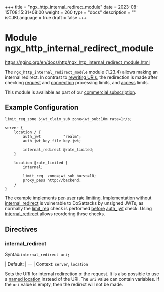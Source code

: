 +++
title = "ngx_http_internal_redirect_module"
date = 2023-08-15T08:15:31+08:00
weight = 260
type = "docs"
description = ""
isCJKLanguage = true
draft = false
+++

# Module ngx_http_internal_redirect_module

https://nginx.org/en/docs/http/ngx_http_internal_redirect_module.html



The `ngx_http_internal_redirect_module` module (1.23.4) allows making an internal redirect. In contrast to [rewriting URIs](https://nginx.org/en/docs/http/ngx_http_rewrite_module.html), the redirection is made after checking [request](https://nginx.org/en/docs/http/ngx_http_limit_req_module.html) and [connection](https://nginx.org/en/docs/http/ngx_http_limit_conn_module.html) processing limits, and [access](https://nginx.org/en/docs/http/ngx_http_access_module.html) limits.



This module is available as part of our [commercial subscription](http://nginx.com/products/).





## Example Configuration



```
limit_req_zone $jwt_claim_sub zone=jwt_sub:10m rate=1r/s;

server {
    location / {
        auth_jwt          "realm";
        auth_jwt_key_file key.jwk;

        internal_redirect @rate_limited;
    }

    location @rate_limited {
        internal;

        limit_req  zone=jwt_sub burst=10;
        proxy_pass http://backend;
    }
}
```

The example implements [per-user](https://datatracker.ietf.org/doc/html/rfc7519#section-4.1.2) [rate limiting](https://nginx.org/en/docs/http/ngx_http_limit_req_module.html). Implementation without [internal_redirect](https://nginx.org/en/docs/http/ngx_http_internal_redirect_module.html#internal_redirect) is vulnerable to DoS attacks by unsigned JWTs, as normally the [limit_req](https://nginx.org/en/docs/http/ngx_http_limit_req_module.html#limit_req) check is performed [before](https://nginx.org/en/docs/dev/development_guide.html#http_phases) [auth_jwt](https://nginx.org/en/docs/http/ngx_http_auth_jwt_module.html#auth_jwt) check. Using [internal_redirect](https://nginx.org/en/docs/http/ngx_http_internal_redirect_module.html#internal_redirect) allows reordering these checks.



## Directives



### internal_redirect

  Syntax:`internal_redirect uri;`

| Default: | —                        |
  Context: `server`, `location`


Sets the URI for internal redirection of the request. It is also possible to use a [named location](https://nginx.org/en/docs/http/ngx_http_core_module.html#location_named) instead of the URI. The `uri` value can contain variables. If the `uri` value is empty, then the redirect will not be made.